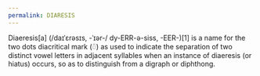 ```yaml
---
permalink: DIARESIS
---
```


Diaeresis\[a\] (/daɪˈɛrəsɪs, -ˈɪər-/ dy-ERR-ə-siss, -⁠EER-)\[1\] is a name for the two dots diacritical mark (◌̈) as used to indicate the separation of two distinct vowel letters in adjacent syllables when an instance of diaeresis (or hiatus) occurs, so as to distinguish from a digraph or diphthong.
